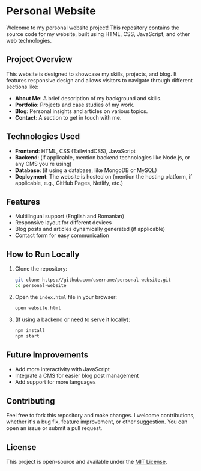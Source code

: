 # Personal Website

Welcome to my personal website project! This repository contains the source code for my website, built using HTML, CSS, JavaScript, and other web technologies.

## Project Overview

This website is designed to showcase my skills, projects, and blog. It features responsive design and allows visitors to navigate through different sections like:
- **About Me**: A brief description of my background and skills.
- **Portfolio**: Projects and case studies of my work.
- **Blog**: Personal insights and articles on various topics.
- **Contact**: A section to get in touch with me.

## Technologies Used

- **Frontend**: HTML, CSS (TailwindCSS), JavaScript
- **Backend**: (if applicable, mention backend technologies like Node.js, or any CMS you're using)
- **Database**: (if using a database, like MongoDB or MySQL)
- **Deployment**: The website is hosted on (mention the hosting platform, if applicable, e.g., GitHub Pages, Netlify, etc.)

## Features

- Multilingual support (English and Romanian)
- Responsive layout for different devices
- Blog posts and articles dynamically generated (if applicable)
- Contact form for easy communication

## How to Run Locally

1. Clone the repository:
    ```bash
    git clone https://github.com/username/personal-website.git
    cd personal-website
    ```
2. Open the `index.html` file in your browser:
    ```bash
    open website.html
    ```

3. (If using a backend or need to serve it locally):
    ```bash
    npm install
    npm start
    ```

## Future Improvements

- Add more interactivity with JavaScript
- Integrate a CMS for easier blog post management
- Add support for more languages

## Contributing

Feel free to fork this repository and make changes. I welcome contributions, whether it's a bug fix, feature improvement, or other suggestion. You can open an issue or submit a pull request.

## License

This project is open-source and available under the [MIT License](LICENSE).


